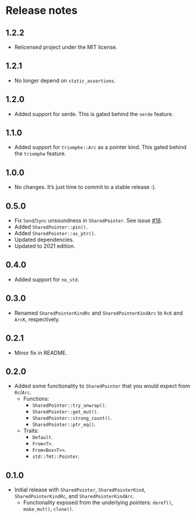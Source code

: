 # Release notes

## 1.2.2

* Relicensed project under the MIT license.

## 1.2.1

* No longer depend on `static_assertions`.

## 1.2.0

* Added support for serde. This is gated behind the `serde` feature.

## 1.1.0

* Added support for `triomphe::Arc` as a pointer kind. This gated behind the `triomphe` feature.

## 1.0.0

* No changes.  It’s just time to commit to a stable release :).

## 0.5.0

* Fix `Send`/`Sync` unsoundness in `SharedPointer`.  See issue [#18](https://github.com/orium/archery/issues/18).
* Added `SharedPointer::pin()`.
* Added `SharedPointer::as_ptr()`.
* Updated dependencies.
* Updated to 2021 edition.

## 0.4.0

* Added support for `no_std`.

## 0.3.0

* Renamed `SharedPointerKindRc` and `SharedPointerKindArc` to `RcK` and `ArcK`, respectively.

## 0.2.1

* Minor fix in README.

## 0.2.0

* Added some functionality to `SharedPointer` that you would expect from `Rc`/`Arc`.
  * Functions:
    * `SharedPointer::try_unwrap()`.
    * `SharedPointer::get_mut()`.
    * `SharedPointer::strong_count()`.
    * `SharedPointer::ptr_eq()`.
  * Traits:
    * `Default`.
    * `From<T>`.
    * `From<Box<T>>`.
    * `std::fmt::Pointer`.

## 0.1.0

* Initial release with `SharedPointer`, `SharedPointerKind`, `SharedPointerKindRc`, and `SharedPointerKindArc`.
  * Functionality exposed from the underlying pointers: `deref()`, `make_mut()`, `clone()`.
